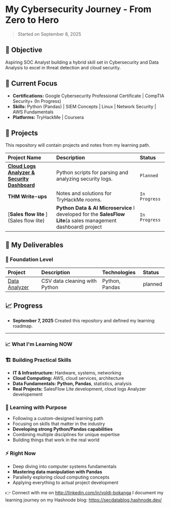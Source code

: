 # My Cybersecurity Journey - From Zero to Hero

> Started on September 8, 2025

## 🎯 Objective

Aspiring SOC Analyst building a hybrid skill set in Cybersecurity and Data Analysis to excel in threat detection and cloud security.

## 🔧 Current Focus

-   **Certifications:** Google Cybersecurity Professional Certificate | CompTIA Security+ (In Progress)
-   **Skills:** Python (Pandas) | SIEM Concepts | Linux | Network Security | AWS Fundamentals
-   **Platforms:** TryHackMe | Coursera

## 📂 Projects

This repository will contain projects and notes from my learning path.

| Project Name | Description                                                                         | Status       |
| :----------- | :---------------------------------------------------------------------------------- | :----------- |
| [**Cloud Logs Analyzer & Security Dashboard**](cloud-log-analyzer) | Python scripts for parsing and analyzing security logs.                             | `Planned`    |
| **THM Write-ups** | Notes and solutions for TryHackMe rooms.                                            | `In Progress` |
| [**Sales flow lite** ](Sales flow lite)|   **Python Data & AI Microservice** I developed for the **SalesFlow Lite**(a sales management dashboard) project                                          | `In Progress` |
## 🎯 My Deliverables

### 🔰 Foundation Level
| Project | Description | Technologies | Status |
| :--- | :--- | :--- | :--- |
| [Data Analyzer](projects/python-data-analysis/) | CSV data cleaning with Python | Python, Pandas | planned  

## 📈 Progress

-   **September 7, 2025** Created this repository and defined my learning roadmap.

---
### 📈 What I'm Learning NOW

### 🏗️ Building Practical Skills
- **IT & Infrastructure:** Hardware, systems, networking
- **Cloud Computing:** AWS, cloud services, architecture  
- **Data Fundamentals:** **Python, Pandas**, statistics, analysis
- **Real Projects:** SalesFlow Lite development, cloud logs Analyzer developement

### 🎯 Learning with Purpose
- Following a custom-designed learning path
- Focusing on skills that matter in the industry
- **Developing strong Python/Pandas capabilities**
- Combining multiple disciplines for unique expertise
- Building things that work in the real world

### ⚡ Right Now
- Deep diving into computer systems fundamentals
- **Mastering data manipulation with Pandas**
- Parallelly exploring cloud computing concepts
- Applying everything to actual project development
  
👉 Connect with me on http://linkedin.com/in/voldi-bokanga
I document my learning journey on my Hashnode blog: https://secdatablog.hashnode.dev/
